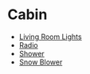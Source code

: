 # Cabin

* [Living Room Lights](/Cabin/living_room_lights.md)
* [Radio](/Cabin/radio.md)
* [Shower](/Cabin/showerdoor.md)
* [Snow Blower](/Cabin/snow_blower.md)
